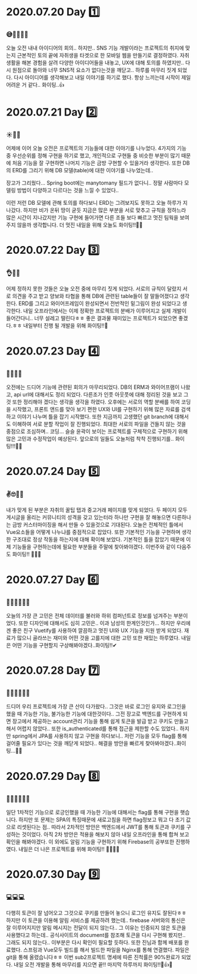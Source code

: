 # 2020.07.20 Day 1️⃣

### 😅🤷‍♂️🤦‍♀️
오늘 오전 내내 아이디어의 회의..
하지만.. SNS 기능 개발이라는 프로젝트의 취지에 맞는지 근본적인 토의 끝에 자취생을 타겟으로 한 모바일 웹을 만들기로 결정하였다.
자취생활을 해본 경험을 살려 다양한 아이디어들을 내놓고, UX에 대해 토의를 하였지만..
다시 원점으로 돌아와 너무 SNS적 요소가 없다는것을 깨닫고.. 하루를 마무리 짓게 되었다.
다시 아이디어를 생각해보고 내일 이야기를 하기로 했다.
항상 느끼는데 시작이 제일 어려운 거 같다.. 화이팅..👍

# 2020.07.21 Day 2️⃣

### ☀🤔💦

어제에 이어 오늘 오전은 프로젝트의 기능들에 대한 이야기를 나누었다.
4가지의 기능 중 우선순위를 정해 구현을 하기로 했고, 개인적으로 구현들 중 비슷한 부분이 많기 때문에 처음 기능을 잘 구현하면 나머지 기능은 금방 구현할 수 있을거라 생각한다.
또한 DB의 ERD를 그리기 위해 DB 모델(table)에 대한 이야기를 나누었는데..

장고가 그리웠다... Spring boot에는 manytomany 필드가 없다니..
정말 사람마다 모델링 방법이 다양하고 다르다는 것을 느낄 수 있었다..

이런 저런 DB 모델에 관해 토의를 하다보니 ERD는 그려보지도 못하고 오늘 하루가 지나갔다.
하지만 비가 온뒤 땅이 굳듯 지금은 많은 부분을 서로 맞추고 규칙을 정하느라 많은 시간이 지나갔지만 기능 구현에 들어가면 다른 조들 보다 빠르고 멋진 팀웍을 보여주지 않을까 생각합니다.
더 멋진 내일을 위해 오늘도 화이팅!!🐱‍🏍

# 2020.07.22 Day 3️⃣

### 👌👏🤞

어제 정하지 못한 것들은 오늘 오전 중에 마무리 짓게 되었다.
서로의 규칙이 달랐지 서로 의견을 주고 받고 양보와 타협을 통해 DB에 관련된 table들이 잘 말들어졌다고 생각한다.
ERD를 그리고 와이어프레임이 완성되면서 전반적인 밑그림이 완성 되었다고 생각한다.
내일 오프라인에서는 이제 정확한 프로젝트의 분배가 이루어지고 실제 개발이 들어간다니..
너무 설레고 떨린다ㅎㅎ 좋은 결과물 재미있는 프로젝트가 되었으면 좋겠다.ㅎㅎ
내일부터 진행 될 개발을 위해 화이팅!!🎉

# 2020.07.23 Day 4️⃣

### 🤭😎👨‍💻

오전에는 드디어 기능에 관련된 회의가 마무리되었다.
DB의 ERM과 와이어프램이 나왔고, api url에 대해서도 정리 되었다.
다른조가 인풋 아웃풋에 대해 정리된 것을 보고 그것 또한 정리해야 겠다는 생각을 생각을 하였다.
오후에는 서로의 역할 분배를 하여 코딩을 시작했고, 프론트 앤드를 맞아 보기 편한 UX와 UI를 구현하기 위해 많은 자료를 검색하고 이야기 나누며 틀을 잡기 시작했다.
또한 지금까지 고생했던 git branch에 대해서도 이해하여 서로 분할 작업이 잘 진행되었다.
최대한 서로의 파일을 건들지 않는 것을 중점으로 조심하며.. 코딩...
슬슬 윤곽이 보이는 프로젝트를 구체적으로 구현하기 위해 많은 고민과 수정작업이 예상된다.
앞으로의 일들도 오늘처럼 착착 진행되기를.. 화이팅!!!🙆‍♂️

# 2020.07.24 Day 5️⃣

### ✌🙄🙋‍♂️
내가 맞게 된 부분은 자취의 꿀팁 탭과 중고거래 페이지를 맞게 되었다.
두 페이지 모두 게시글을 올리는 커뮤니티의 성격을 갖고 있는터라 하나만 구현을 잘 해놓으면 다른하나는 금방 커스터마이징을 해서 만들 수 있을것으로 기대된다.
오늘은 전체적인 틀에서 Vue요소들을 어떻게 나누냐를 중점적으로 잡았다. 또한 기본적인 기능을 구현하며 생각한 구조대로 정상 작동을 하는지에 대해 확이해 보았다.
기본적인 틀을 잡았기 때문에 이제 기능들을 구현하는데에 필요한 부분들을 주말에 찾아봐야겠다.
이번주와 같이 다음주도 화이팅!! 👏👏👏

# 2020.07.27 Day 6️⃣

### 🤷‍♂️🤷‍♀️🤷‍♂️
오늘의 가장 큰 고민은 전체 데이터를 불러와 하위 컴퍼넌트로 정보를 넘겨주는 부분이었다.
또한 디자인에 대해서도 심히 고민은.. 이과 남성의 한계인것인가...
하지만 우리에겐 좋은 친구 Vuetify를 사용하여 깔끔하고 멋진 UI와 UX 기능을 지원 받게 되었다.
재료가 많으니 골라쓰는 재미와 어떤 것을 고를지에 대한 고민 또한 재밌는 하루였다.
내일은 어떤 기능을 구현할지 구상해봐야겠다..화이팅!!✔

# 2020.07.28 Day 7️⃣

### 🤦‍♂️🤦‍♀️🤦‍♂️
드디어 우리 프로젝트에 가장 큰 산이 다가왔다..
그것은 바로 로그인 유지와 로그인을 했을 때 가능한 기능, 불가능한 기능에 대한것이다..
그전 장고로 백엔드를 구현하게 되면 장고에서 제공하는 account관리 기능을 통해 쉽게 토큰을 발급 받고 쿠키도 만들고 해서 어렵지 않았다..
또한 is_authenticated를 통해 접근을 제한할 수도 있었다..
하지만 spring에서 JPA를 사용하지 않고 구현을 하다보니.. 저런 기능을 모두 flag를 통해 걸어줄 필요가 있다는 것을 깨닫게 되었다..
해결을 방안을 빠르게 찾아봐야겠다..화이팅...💫💦

# 2020.07.29 Day 8️⃣

### 🐱‍👤🐱‍💻🐱‍🐉

일단 1차적인 기능으로 로긍인했을 때 가능한 기능에 대해서는 flag를 통해 구현을 햇습니다.
하지만 또 문제는 SPA의 특징때문에 새로고침을 하면 flag정보고 뭐고 다 초기 값으로 리셋된다는 점..
따라서 2차적인 방안은 백엔드에서 JWT를 통해 토큰과 쿠키를 구성하는 것이었다.
아직 2차 방안은 적용을 해보지 않아 내일 오프라인을 통해 합쳐 보고 확인을 해봐야겠다.
이 외에도 알림 기능을 구현하기 위해 Firebase의 공부또한 진행하였다.
내일은 더 나은 프로젝트를 위해 화이팅!! 🐱‍👓🐱‍🚀

# 2020.07.30 Day 9️⃣

### 💻💻💻

다행히 토큰이 잘 넘어오고 그것으로 쿠키를 만들어 놓으니 로그인 유지도 잘된다ㅎㅎ
하지만 이 토큰을 이용해 알림 서비스를 제공하려 했는데.. firebase 서버와의 통신은 잘 이루어지지만 알림 메시지는 전달이 되지 않는다..
그 이유는 인증되지 않은 토큰을 사용했다고 하는데.. 공식사이트의 document를 참조해 토큰을 다시 구현해 봤지만.. 그래도 되지 않는다..
이부분은 다시 확인이 필요할 듯하다.
또한 진님과 함께 배포를 완료했다. 스프링과 Vue모두 빌드를 해서 빌드한 파일을 Nginx를 통해 연결했다.  파일은 git을 통해 올렸습니다ㅎㅎ
이번 sub2프로젝트 명세에 따른 진척률은 90%완료가 되었다. 내일 오전 개발을 통해 마무리를 지으면 끝!!
마지막 하루까지 화이팅!!🙌👍🙌